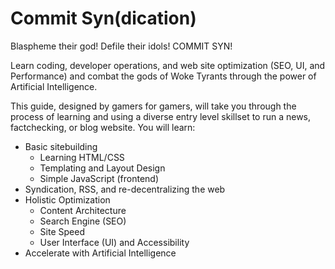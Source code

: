 # Commit Syn(dication)
Blaspheme their god! Defile their idols! COMMIT SYN!

Learn coding, developer operations, and web site optimization (SEO, UI, and Performance) and combat the gods of Woke Tyrants through the power of Artificial Intelligence. 

This guide, designed by gamers for gamers, will take you through the process of learning and using a diverse entry level skillset to run a news, factchecking, or blog website. You will learn:

- Basic sitebuilding
  -  Learning HTML/CSS
  -  Templating and Layout Design
  -  Simple JavaScript (frontend)
- Syndication, RSS, and re-decentralizing the web
- Holistic Optimization
  - Content Architecture
  - Search Engine (SEO)
  - Site Speed
  - User Interface (UI) and Accessibility
- Accelerate with Artificial Intelligence 

  
